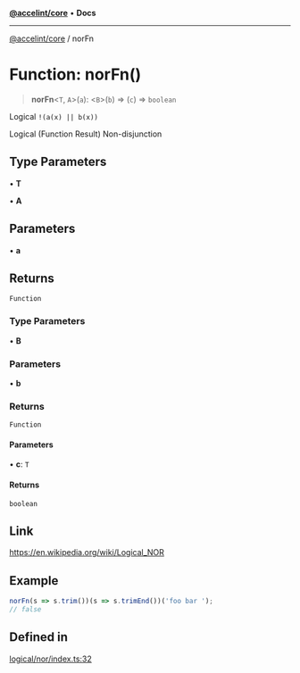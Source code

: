 [**@accelint/core**](../README.md) • **Docs**

***

[@accelint/core](../README.md) / norFn

# Function: norFn()

> **norFn**\<`T`, `A`\>(`a`): \<`B`\>(`b`) => (`c`) => `boolean`

Logical `!(a(x) || b(x))`

Logical (Function Result) Non-disjunction

## Type Parameters

• **T**

• **A**

## Parameters

• **a**

## Returns

`Function`

### Type Parameters

• **B**

### Parameters

• **b**

### Returns

`Function`

#### Parameters

• **c**: `T`

#### Returns

`boolean`

## Link

https://en.wikipedia.org/wiki/Logical_NOR

## Example

```ts
norFn(s => s.trim())(s => s.trimEnd())('foo bar ');
// false
```

## Defined in

[logical/nor/index.ts:32](https://github.com/gohypergiant/standard-toolkit/blob/87ae5060c82d212b75a10cafb0030b08916e90f1/packages/core/src/logical/nor/index.ts#L32)
